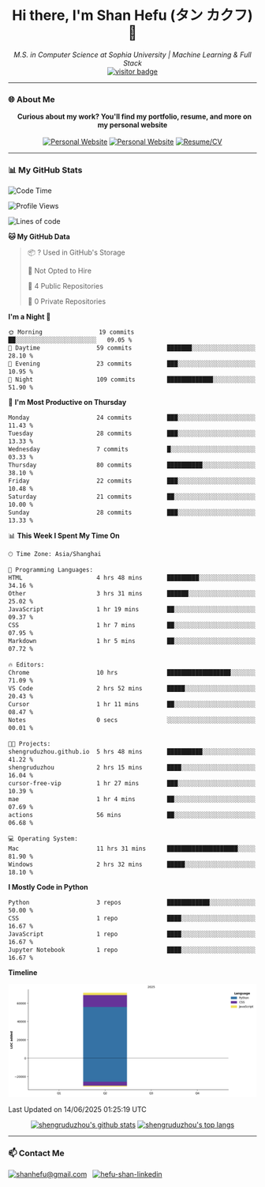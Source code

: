<h1 align="center">
  Hi there, I'm Shan Hefu (タン カクフ) 👋
</h1>

<p align="center">
  <em>M.S. in Computer Science at Sophia University | Machine Learning & Full Stack </em>
  <br />
  <a href="https://github.com/shengruduzhou">
    <img src="https://visitor-badge.laobi.icu/badge?page_id=shengruduzhou.shengruduzhou&left_text=Visitors" alt="visitor badge"/>
  </a>
</p>

---

### 🌐 About Me

<p align="center">
  <b>Curious about my work? You'll find my portfolio, resume, and more on my personal website</b>
  <br><br>
  <a href="http://shengruduzhou.github.io/" target="blank" rel="noreferrer"><img src="https://img.shields.io/badge/Mypage-222222?style=for-the-badge&logo=githubpages&logoColor=white" alt="Personal Website"/></a>
  <a href="https://shengruduzhou.github.io/portfolio.html" target="blank" rel="noreferrer"><img src="https://img.shields.io/badge/Portfolio-28a745?style=for-the-badge&logo=google-chrome&logoColor=white" alt="Personal Website"/></a>
  <a href="https://shengruduzhou.github.io/about%20me/2025/06/05/Introduction.html" target="blank" rel="noreferrer"><img src="https://img.shields.io/badge/Resume-d14836?style=for-the-badge&logo=reactiveresume&logoColor=white" alt="Resume/CV"/></a>
</p>
</p>

---

### 📊 My GitHub Stats

<!--START_SECTION:waka-->
![Code Time](http://img.shields.io/badge/Code%20Time-5%20hrs%2026%20mins-blue)

![Profile Views](http://img.shields.io/badge/Profile%20Views-288-blue)

![Lines of code](https://img.shields.io/badge/From%20Hello%20World%20I%27ve%20Written-71.3%20thousand%20lines%20of%20code-blue)

**🐱 My GitHub Data** 

> 📦 ? Used in GitHub's Storage 
 > 
> 🚫 Not Opted to Hire
 > 
> 📜 4 Public Repositories 
 > 
> 🔑 0 Private Repositories 
 > 
**I'm a Night 🦉** 

```text
🌞 Morning                19 commits          ██░░░░░░░░░░░░░░░░░░░░░░░   09.05 % 
🌆 Daytime                59 commits          ███████░░░░░░░░░░░░░░░░░░   28.10 % 
🌃 Evening                23 commits          ███░░░░░░░░░░░░░░░░░░░░░░   10.95 % 
🌙 Night                  109 commits         █████████████░░░░░░░░░░░░   51.90 % 
```
📅 **I'm Most Productive on Thursday** 

```text
Monday                   24 commits          ███░░░░░░░░░░░░░░░░░░░░░░   11.43 % 
Tuesday                  28 commits          ███░░░░░░░░░░░░░░░░░░░░░░   13.33 % 
Wednesday                7 commits           █░░░░░░░░░░░░░░░░░░░░░░░░   03.33 % 
Thursday                 80 commits          ██████████░░░░░░░░░░░░░░░   38.10 % 
Friday                   22 commits          ███░░░░░░░░░░░░░░░░░░░░░░   10.48 % 
Saturday                 21 commits          ██░░░░░░░░░░░░░░░░░░░░░░░   10.00 % 
Sunday                   28 commits          ███░░░░░░░░░░░░░░░░░░░░░░   13.33 % 
```


📊 **This Week I Spent My Time On** 

```text
🕑︎ Time Zone: Asia/Shanghai

💬 Programming Languages: 
HTML                     4 hrs 48 mins       █████████░░░░░░░░░░░░░░░░   34.16 % 
Other                    3 hrs 31 mins       ██████░░░░░░░░░░░░░░░░░░░   25.02 % 
JavaScript               1 hr 19 mins        ██░░░░░░░░░░░░░░░░░░░░░░░   09.37 % 
CSS                      1 hr 7 mins         ██░░░░░░░░░░░░░░░░░░░░░░░   07.95 % 
Markdown                 1 hr 5 mins         ██░░░░░░░░░░░░░░░░░░░░░░░   07.72 % 

🔥 Editors: 
Chrome                   10 hrs              ██████████████████░░░░░░░   71.09 % 
VS Code                  2 hrs 52 mins       █████░░░░░░░░░░░░░░░░░░░░   20.43 % 
Cursor                   1 hr 11 mins        ██░░░░░░░░░░░░░░░░░░░░░░░   08.47 % 
Notes                    0 secs              ░░░░░░░░░░░░░░░░░░░░░░░░░   00.01 % 

🐱‍💻 Projects: 
shengruduzhou.github.io  5 hrs 48 mins       ██████████░░░░░░░░░░░░░░░   41.22 % 
shengruduzhou            2 hrs 15 mins       ████░░░░░░░░░░░░░░░░░░░░░   16.04 % 
cursor-free-vip          1 hr 27 mins        ███░░░░░░░░░░░░░░░░░░░░░░   10.39 % 
mae                      1 hr 4 mins         ██░░░░░░░░░░░░░░░░░░░░░░░   07.69 % 
actions                  56 mins             ██░░░░░░░░░░░░░░░░░░░░░░░   06.68 % 

💻 Operating System: 
Mac                      11 hrs 31 mins      ████████████████████░░░░░   81.90 % 
Windows                  2 hrs 32 mins       █████░░░░░░░░░░░░░░░░░░░░   18.10 % 
```

**I Mostly Code in Python** 

```text
Python                   3 repos             ████████████░░░░░░░░░░░░░   50.00 % 
CSS                      1 repo              ████░░░░░░░░░░░░░░░░░░░░░   16.67 % 
JavaScript               1 repo              ████░░░░░░░░░░░░░░░░░░░░░   16.67 % 
Jupyter Notebook         1 repo              ████░░░░░░░░░░░░░░░░░░░░░   16.67 % 
```



**Timeline**

![Lines of Code chart](https://raw.githubusercontent.com/shengruduzhou/shengruduzhou/main/assets/bar_graph.png)


 Last Updated on 14/06/2025 01:25:19 UTC
<!--END_SECTION:waka-->

<p align="center">
  <a href="https://github.com/shengruduzhou" target="_blank" rel="noreferrer">
    <a href="https://github.com/shengruduzhou" target="blank"><img src="https://github-readme-stats.vercel.app/api?username=shengruduzhou&show_icons=true&locale=en&theme=tokyonight&count_private=true" alt="shengruduzhou's github stats"/></a>
    <a href="https://github.com/shengruduzhou" target="blank"><img src="https://github-readme-stats.vercel.app/api/top-langs/?username=shengruduzhou&layout=compact&locale=en&theme=tokyonight" alt="shengruduzhou's top langs"/></a>
  </a>
</p>

---

### 📫 Contact Me

<p align="left">
  <a href="mailto:shanhefu@gmail.com" target="blank"><img align="center" src="https://img.shields.io/badge/Gmail-D14836?style=for-the-badge&logo=gmail&logoColor=white" alt="shanhefu@gmail.com" /></a>
  <a href="https://linkedin.com/in/hefu-shan-054b24361/" target="blank"><img align="center" src="https://img.shields.io/badge/LinkedIn-0077B5?style=for-the-badge&logo=linkedin&logoColor=white" alt="hefu-shan-linkedin" /></a>
</p>
